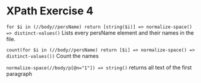 # XPath Exercise 4

`for $i in (//body//persName) return [string($i)] => normalize-space() => distinct-values()` Lists every persName element and their names in the file.


`count(for $i in (//body//persName) return [$i] => normalize-space() => distinct-values())` Count the names


`normalize-space(//body/p[@n="1"]) => string()` returns all text of the first paragraph